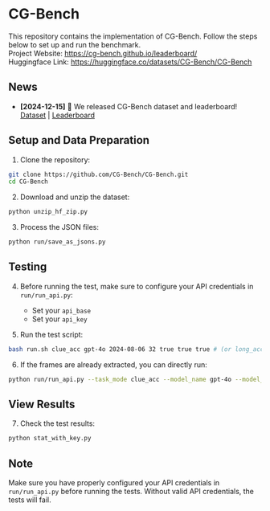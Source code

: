 # CG-Bench

This repository contains the implementation of CG-Bench. Follow the steps below to set up and run the benchmark.  
Project Website: https://cg-bench.github.io/leaderboard/  
Huggingface Link: https://huggingface.co/datasets/CG-Bench/CG-Bench

## News

- **[2024-12-15]** 🚀 We released CG-Bench dataset and leaderboard! [Dataset]([link](https://github.com/CG-Bench/CG-Bench)) | [Leaderboard]([link](https://cg-bench.github.io/leaderboard/))

## Setup and Data Preparation

1. Clone the repository:
```bash
git clone https://github.com/CG-Bench/CG-Bench.git
cd CG-Bench
```

2. Download and unzip the dataset:
```bash
python unzip_hf_zip.py
```

3. Process the JSON files:
```bash
python run/save_as_jsons.py
```

## Testing

4. Before running the test, make sure to configure your API credentials in `run/run_api.py`:
   - Set your `api_base`
   - Set your `api_key`

5. Run the test script:
```bash
bash run.sh clue_acc gpt-4o 2024-08-06 32 true true true # (or long_acc, miou, open ...) 
```

6. If the frames are already extracted, you can directly run:
```bash
python run/run_api.py --task_mode clue_acc --model_name gpt-4o --model_size 2024-08-06 --num_segment 32 --sub true --sub_time true --frame_time true
```

## View Results

7. Check the test results:
```bash
python stat_with_key.py
```

## Note
Make sure you have properly configured your API credentials in `run/run_api.py` before running the tests. Without valid API credentials, the tests will fail.

